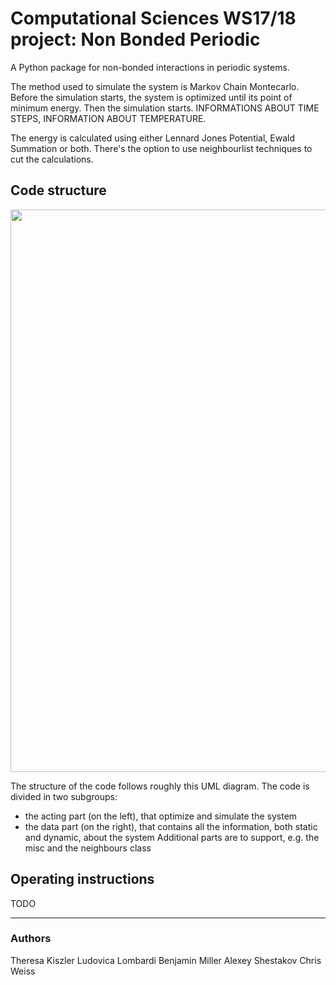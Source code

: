 # Computational Sciences WS17/18 project: Non Bonded Periodic

A Python package for non-bonded interactions in periodic systems.

The method used to simulate the system is Markov Chain Montecarlo. Before the simulation starts, the system is optimized until its point of minimum energy. Then the simulation starts. INFORMATIONS ABOUT TIME STEPS, INFORMATION ABOUT TEMPERATURE.

The energy is calculated using either Lennard Jones Potential, Ewald Summation or both.
There's the option to use neighbourlist techniques to cut the calculations.


## Code structure


<p align="center">
  <img src="https://i.imgur.com/HInt9o3.png" width="900"/>
</p>

The structure of the code follows roughly this UML diagram.
The code is divided in two subgroups:
  * the acting part (on the left), that optimize and simulate the system
  * the data part (on the right), that contains all the information, both static and dynamic, about the system
Additional parts are to support, e.g. the misc and the neighbours class


## Operating instructions
TODO

---

### Authors 

Theresa Kiszler
Ludovica Lombardi
Benjamin Miller
Alexey Shestakov
Chris Weiss
